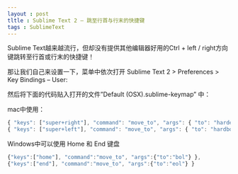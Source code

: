 ```yaml
---
layout : post
tltle : Sublime Text 2 – 跳至行首与行末的快捷键
tags : SublimeText  
---
```


Sublime Text越来越流行，但却没有提供其他编辑器好用的Ctrl + left / right方向键跳转至行首或行末的快捷键！

那让我们自己来设置一下，菜单中依次打开 Sublime Text 2 > Preferences > Key Bindings – User:

然后将下面的代码贴入打开的文件”Default (OSX).sublime-keymap” 中：

mac中使用：

```javascript
{ "keys": ["super+right"], "command": "move_to", "args": { "to": "hardeol" } },
{ "keys": ["super+left"], "command": "move_to", "args": { "to": "hardbol" } }
```
Windows中可以使用 Home 和 End 键盘

```javascript
{"keys":["home"], "command":"move_to", "args":{"to":"bol"} },
{"keys":["end"], "command":"move_to", "args":{"to":"eol"} }
```

